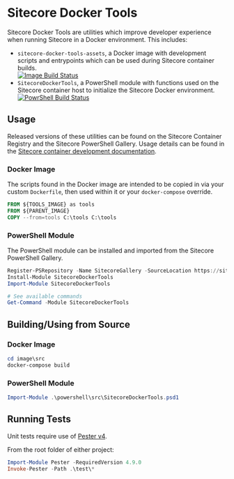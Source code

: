 # Sitecore Docker Tools

Sitecore Docker Tools are utilities which improve developer experience when running Sitecore in a Docker environment. This includes:

  * `sitecore-docker-tools-assets`, a Docker image with development scripts and entrypoints which can be used during Sitecore container builds.  
  [![Image Build Status](https://dev.azure.com/sitecore-devex/docker-tools/_apis/build/status/DockerTools.Image?branchName=main)](https://dev.azure.com/sitecore-devex/docker-tools/_build/latest?definitionId=9&branchName=main)
  * `SitecoreDockerTools`, a PowerShell module with functions used on the Sitecore container host to initialize the Sitecore Docker environment.  
  [![PowrShell Build Status](https://dev.azure.com/sitecore-devex/docker-tools/_apis/build/status/DockerTools.PowerShell?branchName=main)](https://dev.azure.com/sitecore-devex/docker-tools/_build/latest?definitionId=10&branchName=main)

## Usage

Released versions of these utilities can be found on the Sitecore Container Registry and the Sitecore PowerShell Gallery. Usage details can be found in the [Sitecore container development documentation](https://doc.sitecore.com/developers/100/developer-tools/en/containers-in-sitecore-development.html).

### Docker Image
The scripts found in the Docker image are intended to be copied in via your custom `Dockerfile`, then used within it or your `docker-compose` override.

```Dockerfile
FROM ${TOOLS_IMAGE} as tools
FROM ${PARENT_IMAGE}
COPY --from=tools C:\tools C:\tools
```

### PowerShell Module
The PowerShell module can be installed and imported from the Sitecore PowerShell Gallery. 

```powershell
Register-PSRepository -Name SitecoreGallery -SourceLocation https://sitecore.myget.org/F/sc-powershell/api/v2
Install-Module SitecoreDockerTools
Import-Module SitecoreDockerTools

# See available commands
Get-Command -Module SitecoreDockerTools
```

## Building/Using from Source

### Docker Image
```powershell
cd image\src
docker-compose build
```

### PowerShell Module
```powershell
Import-Module .\powershell\src\SitecoreDockerTools.psd1
```

## Running Tests

Unit tests require use of [Pester v4](https://pester.dev/docs/v4/introduction/installation).

From the root folder of either project:

```powershell
Import-Module Pester -RequiredVersion 4.9.0
Invoke-Pester -Path .\test\*
```
